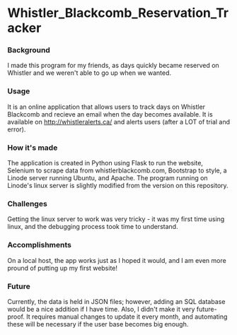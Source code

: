 # Whistler_Blackcomb_Reservation_Tracker

### Background
I made this program for my friends, as days quickly became reserved on Whistler and we weren't able to go up when we wanted. 


### Usage
It is an online application that allows users to track days on Whistler Blackcomb and recieve an email when the day becomes available.
It is available on http://whistleralerts.ca/ and alerts users (after a LOT of trial and error).

### How it's made
The application is created in Python using Flask to run the website, Selenium to scrape data from whistlerblackcomb.com, Bootstrap to style, a Linode server running Ubuntu, and Apache. The program running on Linode's linux server is slightly modified from the version on this repository.

### Challenges
Getting the linux server to work was very tricky - it was my first time using linux, and the debugging process took time to understand.

### Accomplishments
On a local host, the app works just as I hoped it would, and I am even more pround of putting up my first website!

### Future
Currently, the data is held in JSON files; however, adding an SQL database would be a nice addition if I have time. Also, I didn't make it very future-proof. It requires manual changes to update it every month, and automating these will be necessary if the user base becomes big enough.
